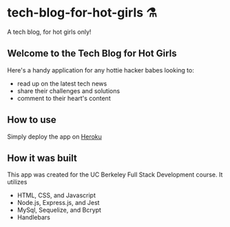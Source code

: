 # tech-blog-for-hot-girls ⚗️
A tech blog, for hot girls only!

## Welcome to the Tech Blog for Hot Girls
Here's a handy application for any hottie hacker babes looking to:

- read up on the latest tech news 
- share their challenges and solutions 
- comment to their heart's content 

## How to use
Simply deploy the app on <a href="https://obscure-citadel-61027.herokuapp.com/">Heroku</a>

## How it was built
This app was created for the UC Berkeley Full Stack Development course. It utilizes

- HTML, CSS, and Javascript 
- Node.js, Express.js, and Jest 
- MySql, Sequelize, and Bcrypt 
- Handlebars 


